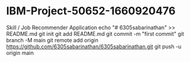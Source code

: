 # IBM-Project-50652-1660920476
Skill / Job Recommender Application
echo "# 6305sabarinathan" >> README.md
git init
git add README.md
git commit -m "first commit"
git branch -M main
git remote add origin https://github.com/6305sabarinathan/6305sabarinathan.git
git push -u origin main
